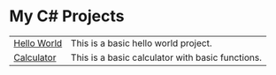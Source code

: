 <h1>My C# Projects</h1>
    <table>
        <tr>
            <td>
                <a href="https://github.com/jann-amh/CSharpProjects/blob/master/HelloWorld/HelloWorld/Program.cs">Hello World</a>
            </td>
            <td>
                This is a basic hello world project.
            </td>
        </tr>
        <tr>
            <td>
                <a href=https://github.com/jann-amh/CSharpProjects/tree/master/Calculator/Calculator> Calculator</a>
            </td>
            <td>
                This is a basic calculator with basic functions.
            </td>
        </tr>
    </table>
